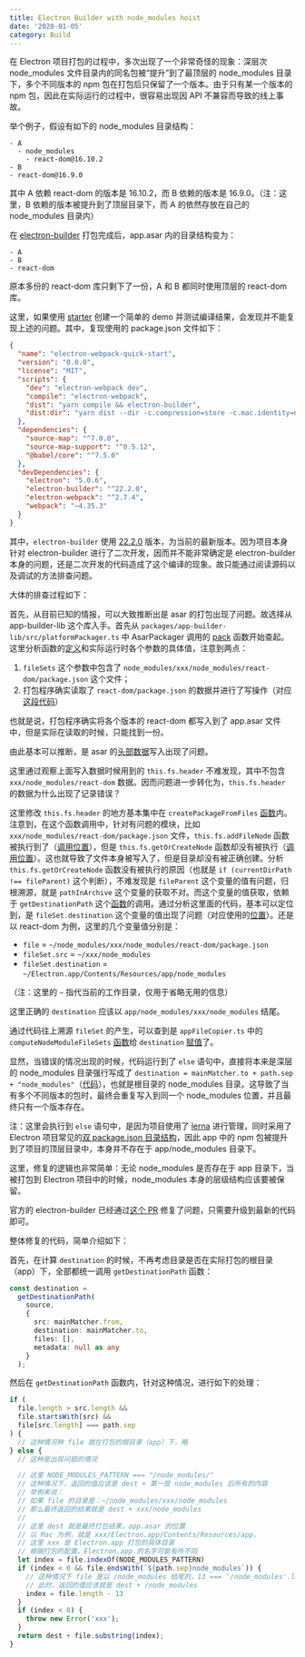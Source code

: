 ```yaml
---
title: Electron Builder with node_modules hoist
date: '2020-01-05'
category: Build
---
```


在 Electron 项目打包的过程中，多次出现了一个非常奇怪的现象：深层次 node\_modules 文件目录内的同名包被“提升”到了最顶层的 node\_modules 目录下，多个不同版本的 npm 包在打包后只保留了一个版本。由于只有某一个版本的 npm 包，因此在实际运行的过程中，很容易出现因 API 不兼容而导致的线上事故。

举个例子，假设有如下的 node\_modules 目录结构：

```plain
- A
  - node_modules
    - react-dom@16.10.2
- B
- react-dom@16.9.0
```

其中 A 依赖 react-dom 的版本是 16.10.2，而 B 依赖的版本是 16.9.0。（注：这里，B 依赖的版本被提升到了顶层目录下，而 A 的依然存放在自己的 node\_modules 目录内）

在 [electron-builder](https://github.com/electron-userland/electron-builder) 打包完成后，app.asar 内的目录结构变为：

```plain
- A
- B
- react-dom
```

原本多份的 react-dom 库只剩下了一份，A 和 B 都同时使用顶层的 react-dom 库。

这里，如果使用 [starter](https://github.com/electron-userland/electron-webpack-quick-start) 创建一个简单的 demo 并测试编译结果，会发现并不能复现上述的问题。其中，复现使用的 package.json 文件如下：

```json
{
  "name": "electron-webpack-quick-start",
  "version": "0.0.0",
  "license": "MIT",
  "scripts": {
    "dev": "electron-webpack dev",
    "compile": "electron-webpack",
    "dist": "yarn compile && electron-builder",
    "dist:dir": "yarn dist --dir -c.compression=store -c.mac.identity=null"
  },
  "dependencies": {
    "source-map": "^7.0.0",
    "source-map-support": "^0.5.12",
    "@babel/core": "^7.5.0"
  },
  "devDependencies": {
    "electron": "5.0.6",
    "electron-builder": "^22.2.0",
    "electron-webpack": "^2.7.4",
    "webpack": "~4.35.3"
  }
}
```

其中，`electron-builder` 使用 [22.2.0](https://github.com/electron-userland/electron-builder/releases/tag/v22.2.0) 版本，为当前的最新版本。因为项目本身针对 electron-builder 进行了二次开发，因而并不能非常确定是 electron-builder 本身的问题，还是二次开发的代码造成了这个编译的现象。故只能通过阅读源码以及调试的方法排查问题。

大体的排查过程如下：

首先，从目前已知的情报，可以大致推断出是 asar 的打包出现了问题。故选择从 app-builder-lib 这个库入手。首先从 `packages/app-builder-lib/src/platformPackager.ts` 中 AsarPackager 调用的 [pack](https://github.com/electron-userland/electron-builder/blob/ff242ab865f65987da4d95183a99c6fbaa7d3b78/packages/app-builder-lib/src/platformPackager.ts#L320) 函数开始查起。
这里分析函数的[定义](https://github.com/electron-userland/electron-builder/blob/ff242ab865f65987da4d95183a99c6fbaa7d3b78/packages/app-builder-lib/src/asar/asarUtil.ts#L27)和实际运行时各个参数的具体值，注意到两点：

1. `fileSets` 这个参数中包含了 `node_modules/xxx/node_modules/react-dom/package.json` 这个文件；
2. 打包程序确实读取了 `react-dom/package.json` 的数据并进行了写操作（对应[这段代码](https://github.com/electron-userland/electron-builder/blob/ff242ab865f65987da4d95183a99c6fbaa7d3b78/packages/app-builder-lib/src/asar/asarUtil.ts#L199)）

也就是说，打包程序确实将各个版本的 react-dom 都写入到了 app.asar 文件中，但是实际在读取的时候，只能找到一份。

由此基本可以推断，是 asar 的[头部数据](https://github.com/electron-userland/electron-builder/blob/ff242ab865f65987da4d95183a99c6fbaa7d3b78/packages/app-builder-lib/src/asar/asarUtil.ts#L144)写入出现了问题。

这里通过观察上面写入数据时候用到的 `this.fs.header` 不难发现，其中不包含 `xxx/node_modules/react-dom` 数据。因而问题进一步转化为，`this.fs.header` 的数据为什么出现了记录错误？

这里修改 `this.fs.header` 的地方基本集中在 `createPackageFromFiles` [函数](](https://github.com/electron-userland/electron-builder/blob/ff242ab865f65987da4d95183a99c6fbaa7d3b78/packages/app-builder-lib/src/asar/asarUtil.ts#L40))内。注意到，在这个函数调用中，针对有问题的模块，比如 `xxx/node_modules/react-dom/package.json` 文件，`this.fs.addFileNode` 函数被执行到了（[调用位置](https://github.com/electron-userland/electron-builder/blob/ff242ab865f65987da4d95183a99c6fbaa7d3b78/packages/app-builder-lib/src/asar/asarUtil.ts#L117)），但是 `this.fs.getOrCreateNode` 函数却没有被执行（[调用位置](https://github.com/electron-userland/electron-builder/blob/ff242ab865f65987da4d95183a99c6fbaa7d3b78/packages/app-builder-lib/src/asar/asarUtil.ts#L102)）。这也就导致了文件本身被写入了，但是目录却没有被正确创建。分析 `this.fs.getOrCreateNode` 函数没有被执行的原因（也就是 `if (currentDirPath !== fileParent)` 这个判断），不难发现是 `fileParent` 这个变量的值有问题，归根溯源，就是 `pathInArchive` 这个变量的获取不对。而这个变量的值获取，依赖于 `getDestinationPath` 这个[函数](https://github.com/electron-userland/electron-builder/blob/ff242ab865f65987da4d95183a99c6fbaa7d3b78/packages/app-builder-lib/src/util/appFileCopier.ts#L19)的调用。通过分析这里面的代码，基本可以定位到，是 `fileSet.destination` 这个变量的值出现了问题（对应使用的[位置](https://github.com/electron-userland/electron-builder/blob/ff242ab865f65987da4d95183a99c6fbaa7d3b78/packages/app-builder-lib/src/util/appFileCopier.ts#L25)）。还是以 react-dom 为例，这里的几个变量值分别是：

+ `file` = `~/node_modules/xxx/node_modules/react-dom/package.json`
+ `fileSet.src` = `~/xxx/node_modules`
+ `fileSet.destination` = `~/Electron.app/Contents/Resources/app/node_modules`

（注：这里的 `~` 指代当前的工作目录，仅用于省略无用的信息）

这里正确的 `destination` 应该以 `app/node_modules/xxx/node_modules` 结尾。

通过代码往上溯源 `fileSet` 的产生，可以查到是 `appFileCopier.ts` 中的 `computeNodeModuleFileSets` [函数](https://github.com/electron-userland/electron-builder/blob/ff242ab865f65987da4d95183a99c6fbaa7d3b78/packages/app-builder-lib/src/util/appFileCopier.ts#L182)给 `destination` [赋值](https://github.com/electron-userland/electron-builder/blob/ff242ab865f65987da4d95183a99c6fbaa7d3b78/packages/app-builder-lib/src/util/appFileCopier.ts#L190)了。

显然，当错误的情况出现的时候，代码运行到了 `else` 语句中，直接将本来是深层的 node\_modules 目录强行写成了 `destination = mainMatcher.to + path.sep + "node_modules"`（[代码](https://github.com/electron-userland/electron-builder/blob/ff242ab865f65987da4d95183a99c6fbaa7d3b78/packages/app-builder-lib/src/util/appFileCopier.ts#L195)），也就是根目录的 node\_modules 目录。这导致了当有多个不同版本的包时，最终会重复写入到同一个 node\_modules 位置，并且最终只有一个版本存在。

注：这里会执行到 `else` 语句中，是因为项目使用了 [lerna](https://github.com/lerna/lerna) 进行管理，同时采用了 Electron 项目常见的[双 package.json 目录结构](https://www.electron.build/tutorials/two-package-structure)，因此 app 中的 npm 包被提升到了项目的顶层目录中，本身并不存在于 app/node\_modules 目录下。

这里，修复的逻辑也非常简单：无论 node\_modules 是否存在于 app 目录下，当被打包到 Electron 项目中的时候，node\_modules 本身的层级结构应该要被保留。

官方的 electron-builder 已经通过[这个 PR](https://github.com/electron-userland/electron-builder/pull/4371) 修复了问题，只需要升级到最新的代码即可。

整体修复的代码，简单介绍如下：

首先，在计算 `destination` 的时候，不再考虑目录是否在实际打包的根目录（app）下，全部都统一调用 `getDestinationPath` 函数：

```typescript
const destination =
  getDestinationPath(
    source,
    {
      src: mainMatcher.from,
      destination: mainMatcher.to,
      files: [],
      metadata: null as any
    }
  );
```

然后在 `getDestinationPath` 函数内，针对这种情况，进行如下的处理：

```typescript
if (
  file.length > src.length &&
  file.startsWith(src) &&
  file[src.length] === path.sep
) {
  // 这种情况种 file 就在打包的根目录（app）下，略
} else {
  // 这种是出现问题的情况

  // 这里 NODE_MODULES_PATTERN === "/node_modules/"
  // 这种情况下，返回的值应该是 dest + 第一层 node_modules 后所有的内容
  // 举例来说：
  // 如果 file 的目录是：~/node_modules/xxx/node_modules
  // 那么最终返回的结果就是 dest + xxx/node_modules
  //
  // 这里 dest 就是最终打包结果，app.asar 的位置
  // 以 Mac 为例，就是 xxx/Electron.app/Contents/Resources/app，
  // 这里 xxx 是 Electron.app 打包的具体目录
  // 根据打包的配置，Electron.app 的名字可能有所不同
  let index = file.indexOf(NODE_MODULES_PATTERN)
  if (index < 0 && file.endsWith(`${path.sep}node_modules`)) {
    // 这种情况下 file 是以 /node_modules 结尾的，13 === '/node_modules'.length
    // 此时，返回的值应该就是 dest + /node_modules
    index = file.length - 13
  }
  if (index < 0) {
    throw new Error('xxx');
  }
  return dest + file.substring(index);
}
```

